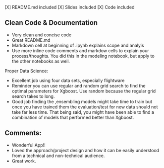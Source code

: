 [X] README.md included
[X] Slides included
[X] Code included

## Clean Code & Documentation

- Very clean and concise code
- Great README.md
- Markdown cell at beginning of .ipynb explains scope and analyis
- Use more inline code comments and markdow cells to explain your process/thoughts. You did this in the modeling
  notebook, but apply to the other notebooks as well. 

Proper Data Science:

- Excellent job using four data sets, especially flightware
- Reminder you can use regular and random grid search to find the optimal parameters for Xgboost. Use random because the regular grid search takes to long.
- Good job finding the ,ensembling models might take time to train but once you have trained them the evaluation/test for new data should not take far less time.
  That being said, you might have been able to find a combination of models that performed better than Xgboost. 
  

## Comments:

- Wonderful App!! 
- Loved the approach/project design and how it can be easily understood from a technical and non-technical audience. 
- Great work. 
